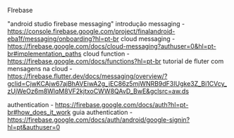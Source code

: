 
FIrebase

"android studio firebase messaging"
introdução messaging - https://console.firebase.google.com/project/finalandroid-eba1f/messaging/onboarding?hl=pt-br
cloud messaging - https://firebase.google.com/docs/cloud-messaging?authuser=0&hl=pt-br#implementation_paths
cloud function - https://firebase.google.com/docs/functions?hl=pt-br
tutorial de fluter com mensagens na cloud - https://firebase.flutter.dev/docs/messaging/overview/?gclid=CjwKCAjw67ajBhAVEiwA2g_jEC86z5mjWNRB9dF3IUgke3Z_Bi1CVcy_zUjWeOz6m8WlqM8VF2kjtxoCWW8QAvD_BwE&gclsrc=aw.ds



authentication - https://firebase.google.com/docs/auth?hl=pt-br#how_does_it_work
guia authentication - https://firebase.google.com/docs/auth/android/google-signin?hl=pt&authuser=0


